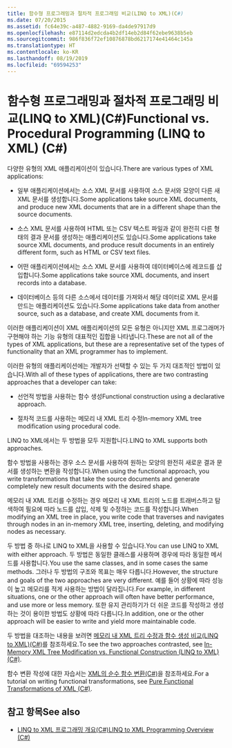 ```yaml
---
title: 함수형 프로그래밍과 절차적 프로그래밍 비교(LINQ to XML)(C#)
ms.date: 07/20/2015
ms.assetid: fc64e39c-a487-4882-9169-da4de97917d9
ms.openlocfilehash: e87114d2edcda4b2df14eb2d84f62ebe9638b5eb
ms.sourcegitcommit: 986f836f72ef10876878bd6217174e41464c145a
ms.translationtype: HT
ms.contentlocale: ko-KR
ms.lasthandoff: 08/19/2019
ms.locfileid: "69594253"
---
```

# <a name="functional-vs-procedural-programming-linq-to-xml-c"></a><span data-ttu-id="84068-102">함수형 프로그래밍과 절차적 프로그래밍 비교(LINQ to XML)(C#)</span><span class="sxs-lookup"><span data-stu-id="84068-102">Functional vs. Procedural Programming (LINQ to XML) (C#)</span></span>
<span data-ttu-id="84068-103">다양한 유형의 XML 애플리케이션이 있습니다.</span><span class="sxs-lookup"><span data-stu-id="84068-103">There are various types of XML applications:</span></span>  
  
- <span data-ttu-id="84068-104">일부 애플리케이션에서는 소스 XML 문서를 사용하여 소스 문서와 모양이 다른 새 XML 문서를 생성합니다.</span><span class="sxs-lookup"><span data-stu-id="84068-104">Some applications take source XML documents, and produce new XML documents that are in a different shape than the source documents.</span></span>  
  
- <span data-ttu-id="84068-105">소스 XML 문서를 사용하여 HTML 또는 CSV 텍스트 파일과 같이 완전히 다른 형태의 결과 문서를 생성하는 애플리케이션도 있습니다.</span><span class="sxs-lookup"><span data-stu-id="84068-105">Some applications take source XML documents, and produce result documents in an entirely different form, such as HTML or CSV text files.</span></span>  
  
- <span data-ttu-id="84068-106">어떤 애플리케이션에서는 소스 XML 문서를 사용하여 데이터베이스에 레코드를 삽입합니다.</span><span class="sxs-lookup"><span data-stu-id="84068-106">Some applications take source XML documents, and insert records into a database.</span></span>  
  
- <span data-ttu-id="84068-107">데이터베이스 등의 다른 소스에서 데이터를 가져와서 해당 데이터로 XML 문서를 만드는 애플리케이션도 있습니다.</span><span class="sxs-lookup"><span data-stu-id="84068-107">Some applications take data from another source, such as a database, and create XML documents from it.</span></span>  
  
 <span data-ttu-id="84068-108">이러한 애플리케이션이 XML 애플리케이션의 모든 유형은 아니지만 XML 프로그래머가 구현해야 하는 기능 유형의 대표적인 집합을 나타냅니다.</span><span class="sxs-lookup"><span data-stu-id="84068-108">These are not all of the types of XML applications, but these are a representative set of the types of functionality that an XML programmer has to implement.</span></span>  
  
 <span data-ttu-id="84068-109">이러한 유형의 애플리케이션에는 개발자가 선택할 수 있는 두 가지 대조적인 방법이 있습니다.</span><span class="sxs-lookup"><span data-stu-id="84068-109">With all of these types of applications, there are two contrasting approaches that a developer can take:</span></span>  
  
- <span data-ttu-id="84068-110">선언적 방법을 사용하는 함수 생성</span><span class="sxs-lookup"><span data-stu-id="84068-110">Functional construction using a declarative approach.</span></span>  
  
- <span data-ttu-id="84068-111">절차적 코드를 사용하는 메모리 내 XML 트리 수정</span><span class="sxs-lookup"><span data-stu-id="84068-111">In-memory XML tree modification using procedural code.</span></span>  
  
 <span data-ttu-id="84068-112">LINQ to XML에서는 두 방법을 모두 지원합니다.</span><span class="sxs-lookup"><span data-stu-id="84068-112">LINQ to XML supports both approaches.</span></span>  
  
 <span data-ttu-id="84068-113">함수 방법을 사용하는 경우 소스 문서를 사용하여 원하는 모양의 완전히 새로운 결과 문서를 생성하는 변환을 작성합니다.</span><span class="sxs-lookup"><span data-stu-id="84068-113">When using the functional approach, you write transformations that take the source documents and generate completely new result documents with the desired shape.</span></span>  
  
 <span data-ttu-id="84068-114">메모리 내 XML 트리를 수정하는 경우 메모리 내 XML 트리의 노드를 트래버스하고 탐색하여 필요에 따라 노드를 삽입, 삭제 및 수정하는 코드를 작성합니다.</span><span class="sxs-lookup"><span data-stu-id="84068-114">When modifying an XML tree in place, you write code that traverses and navigates through nodes in an in-memory XML tree, inserting, deleting, and modifying nodes as necessary.</span></span>  
  
 <span data-ttu-id="84068-115">두 방법 중 하나로 LINQ to XML을 사용할 수 있습니다.</span><span class="sxs-lookup"><span data-stu-id="84068-115">You can use LINQ to XML with either approach.</span></span> <span data-ttu-id="84068-116">두 방법은 동일한 클래스를 사용하며 경우에 따라 동일한 메서드를 사용합니다.</span><span class="sxs-lookup"><span data-stu-id="84068-116">You use the same classes, and in some cases the same methods.</span></span> <span data-ttu-id="84068-117">그러나 두 방법의 구조와 목표는 매우 다릅니다.</span><span class="sxs-lookup"><span data-stu-id="84068-117">However, the structure and goals of the two approaches are very different.</span></span> <span data-ttu-id="84068-118">예를 들어 상황에 따라 성능이 높고 메모리를 적게 사용하는 방법이 달라집니다.</span><span class="sxs-lookup"><span data-stu-id="84068-118">For example, in different situations, one or the other approach will often have better performance, and use more or less memory.</span></span> <span data-ttu-id="84068-119">또한 유지 관리하기가 더 쉬운 코드를 작성하고 생성하는 것이 용이한 방법도 상황에 따라 다릅니다.</span><span class="sxs-lookup"><span data-stu-id="84068-119">In addition, one or the other approach will be easier to write and yield more maintainable code.</span></span>  
  
 <span data-ttu-id="84068-120">두 방법을 대조하는 내용을 보려면 [메모리 내 XML 트리 수정과 함수 생성 비교(LINQ to XML)(C#)](./in-memory-xml-tree-modification-vs-functional-construction-linq-to-xml.md)를 참조하세요.</span><span class="sxs-lookup"><span data-stu-id="84068-120">To see the two approaches contrasted, see [In-Memory XML Tree Modification vs. Functional Construction (LINQ to XML) (C#)](./in-memory-xml-tree-modification-vs-functional-construction-linq-to-xml.md).</span></span>  
  
 <span data-ttu-id="84068-121">함수 변환 작성에 대한 자습서는 [XML의 순수 함수 변환(C#)](./introduction-to-pure-functional-transformations.md)을 참조하세요.</span><span class="sxs-lookup"><span data-stu-id="84068-121">For a tutorial on writing functional transformations, see [Pure Functional Transformations of XML (C#)](./introduction-to-pure-functional-transformations.md).</span></span>  
  
## <a name="see-also"></a><span data-ttu-id="84068-122">참고 항목</span><span class="sxs-lookup"><span data-stu-id="84068-122">See also</span></span>

- [<span data-ttu-id="84068-123">LINQ to XML 프로그래밍 개요(C#)</span><span class="sxs-lookup"><span data-stu-id="84068-123">LINQ to XML Programming Overview (C#)</span></span>](./linq-to-xml-overview.md)
